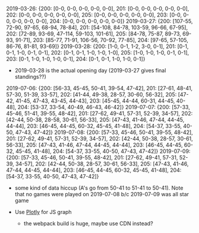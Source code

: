 2019-03-26:  {200: [0-0, 0-0, 0-0, 0-0, 0-0], 201: [0-0, 0-0, 0-0, 0-0, 0-0], 202: [0-0, 0-0, 0-0, 0-0, 0-0], 205: [0-0, 0-0, 0-0, 0-0, 0-0], 203: [0-0, 0-0, 0-0, 0-0, 0-0], 204: [0-0, 0-0, 0-0, 0-0, 0-0]}
2019-03-27:  {200: [107-55, 72-90, 97-65, 68-94, 78-84], 201: [54-108, 84-78, 103-59, 96-66, 67-95], 202: [72-89, 93-69, 47-114, 59-103, 101-61], 205: [84-78, 75-87, 89-73, 69-93, 91-71], 203: [85-77, 71-91, 106-56, 70-92, 77-85], 204: [97-65, 57-105, 86-76, 81-81, 93-69]}
2019-03-28:  {200: [1-0, 0-1, 1-2, 3-0, 0-1], 201: [0-1, 0-1, 1-0, 0-1, 0-1], 202: [0-1, 0-1, 1-0, 1-0, 1-0], 205: [1-0, 1-0, 1-0, 0-1, 0-1], 203: [0-1, 1-0, 1-0, 1-0, 0-1], 204: [0-1, 0-1, 1-0, 1-0, 0-1]}

- 2019-03-28 is the actual opening day (2019-03-27 gives final standings??)


2019-07-06:  {200: [56-33, 45-45, 50-41, 39-54, 47-42], 201: [27-61, 48-41, 57-30, 51-39, 33-57], 202: [41-44, 49-38, 28-57, 30-60, 56-32], 205: [47-42, 41-45, 47-43, 43-45, 44-43], 203: [45-45, 44-44, 60-31, 44-45, 40-48], 204: [53-37, 33-54, 40-49, 46-43, 46-42]}
2019-07-07:  {200: [57-33, 45-46, 51-41, 39-55, 48-42], 201: [27-62, 49-41, 57-31, 52-39, 34-57], 202: [42-44, 50-38, 28-58, 30-61, 56-33], 205: [47-43, 41-46, 47-44, 44-45, 44-44], 203: [46-45, 44-45, 60-32, 45-45, 41-48], 204: [54-37, 33-55, 40-50, 47-43, 47-42]}
2019-07-08:  {200: [57-33, 45-46, 50-41, 39-55, 48-42], 201: [27-62, 49-41, 57-31, 52-39, 34-57], 202: [42-44, 50-38, 28-57, 30-61, 56-33], 205: [47-43, 41-46, 47-44, 44-45, 44-44], 203: [46-45, 44-45, 60-32, 45-45, 41-48], 204: [54-37, 33-55, 40-50, 47-43, 47-42]}
2019-07-09:  {200: [57-33, 45-46, 50-41, 39-55, 48-42], 201: [27-62, 49-41, 57-31, 52-39, 34-57], 202: [42-44, 50-38, 28-57, 30-61, 56-33], 205: [47-43, 41-46, 47-44, 44-45, 44-44], 203: [46-45, 44-45, 60-32, 45-45, 41-48], 204: [54-37, 33-55, 40-50, 47-43, 47-42]}

- some kind of data hiccup (A's go from 50-41 to 51-41 to 50-41). Note that no games were played on 2019-07-08 b/c 2019-07-09 was all star game


- Use [Plotly](https://plotly.com/javascript/) for JS graph 
  - the webpack build is huge, maybe use CDN instead?